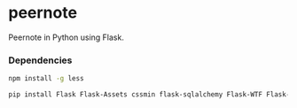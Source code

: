 peernote
========

Peernote in Python using Flask.

### Dependencies

```bash
npm install -g less

pip install Flask Flask-Assets cssmin flask-sqlalchemy Flask-WTF Flask-Gravatar boto psycopg2 docx
```
